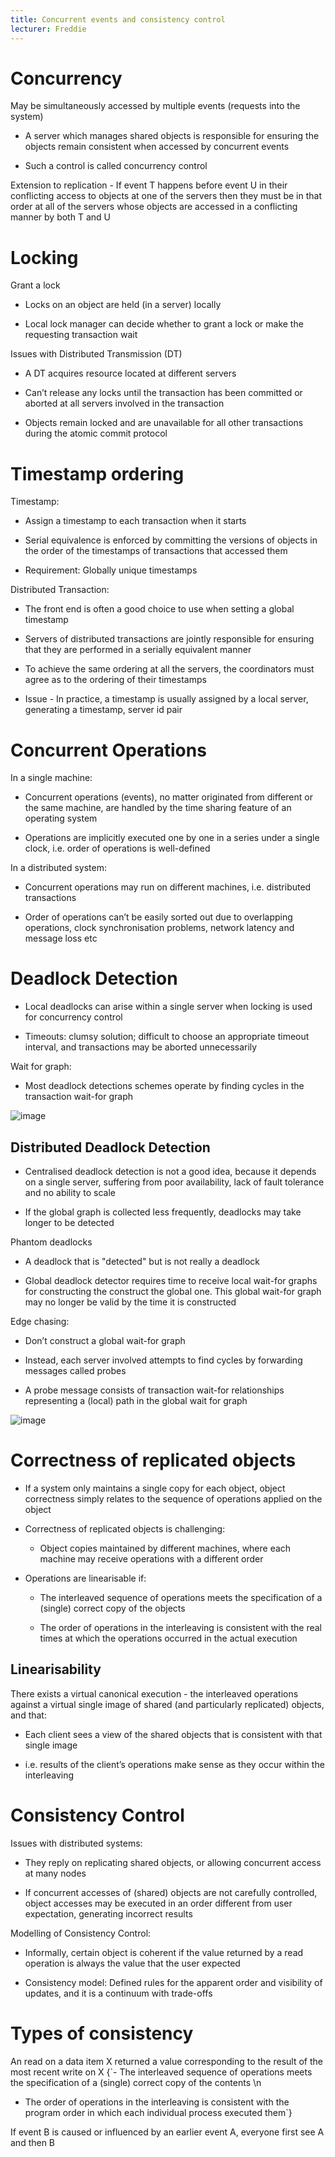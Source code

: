 ```yaml
---
title: Concurrent events and consistency control
lecturer: Freddie
---
```


# Concurrency

<Definition name="Shared Object">
  May be simultaneously accessed by multiple events (requests into the system)
</Definition>

-   A server which manages shared objects is responsible for ensuring
    the objects remain consistent when accessed by concurrent events

-   Such a control is called concurrency control

Extension to replication - If event T happens before event U in their
conflicting access to objects at one of the servers then they must be in
that order at all of the servers whose objects are accessed in a
conflicting manner by both T and U

# Locking

Grant a lock

-   Locks on an object are held (in a server) locally

-   Local lock manager can decide whether to grant a lock or make the
    requesting transaction wait

Issues with Distributed Transmission (DT)

-   A DT acquires resource located at different servers

-   Can’t release any locks until the transaction has been committed or
    aborted at all servers involved in the transaction

-   Objects remain locked and are unavailable for all other transactions
    during the atomic commit protocol

# Timestamp ordering

Timestamp:

-   Assign a timestamp to each transaction when it starts

-   Serial equivalence is enforced by committing the versions of objects
    in the order of the timestamps of transactions that accessed them

-   Requirement: Globally unique timestamps

Distributed Transaction:

-   The front end is often a good choice to use when setting a global
    timestamp

-   Servers of distributed transactions are jointly responsible for
    ensuring that they are performed in a serially equivalent manner

-   To achieve the same ordering at all the servers, the coordinators
    must agree as to the ordering of their timestamps

-   Issue - In practice, a timestamp is usually assigned by a local
    server, generating a timestamp, server id pair

# Concurrent Operations

In a single machine:

-   Concurrent operations (events), no matter originated from different
    or the same machine, are handled by the time sharing feature of an
    operating system

-   Operations are implicitly executed one by one in a series under a
    single clock, i.e. order of operations is well-defined

In a distributed system:

-   Concurrent operations may run on different machines, i.e.
    distributed transactions

-   Order of operations can’t be easily sorted out due to overlapping
    operations, clock synchronisation problems, network latency and
    message loss etc

# Deadlock Detection

-   Local deadlocks can arise within a single server when locking is
    used for concurrency control

-   Timeouts: clumsy solution; difficult to choose an appropriate
    timeout interval, and transactions may be aborted unnecessarily

Wait for graph:

-   Most deadlock detections schemes operate by finding cycles in the
    transaction wait-for graph

![image](/img/Year_2/Networks_and_Systems/Distributed_Systems/Consistency/Wait-for.webp)

## Distributed Deadlock Detection

-   Centralised deadlock detection is not a good idea, because it
    depends on a single server, suffering from poor availability, lack
    of fault tolerance and no ability to scale

-   If the global graph is collected less frequently, deadlocks may take
    longer to be detected

Phantom deadlocks

-   A deadlock that is "detected" but is not really a deadlock

-   Global deadlock detector requires time to receive local wait-for
    graphs for constructing the construct the global one. This global
    wait-for graph may no longer be valid by the time it is constructed

Edge chasing:

-   Don’t construct a global wait-for graph

-   Instead, each server involved attempts to find cycles by forwarding
    messages called probes

-   A probe message consists of transaction wait-for relationships
    representing a (local) path in the global wait for graph

![image](/img/Year_2/Networks_and_Systems/Distributed_Systems/Consistency/Edge_Chasing.webp)

# Correctness of replicated objects

-   If a system only maintains a single copy for each object, object
    correctness simply relates to the sequence of operations applied on
    the object

-   Correctness of replicated objects is challenging:

    -   Object copies maintained by different machines, where each
        machine may receive operations with a different order

-   Operations are linearisable if:

    -   The interleaved sequence of operations meets the specification
        of a (single) correct copy of the objects

    -   The order of operations in the interleaving is consistent with
        the real times at which the operations occurred in the actual
        execution

## Linearisability

There exists a virtual canonical execution - the interleaved operations
against a virtual single image of shared (and particularly replicated)
objects, and that:

-   Each client sees a view of the shared objects that is consistent
    with that single image

-   i.e. results of the client’s operations make sense as they occur
    within the interleaving

# Consistency Control

Issues with distributed systems:

-   They reply on replicating shared objects, or allowing concurrent
    access at many nodes

-   If concurrent accesses of (shared) objects are not carefully
    controlled, object accesses may be executed in an order different
    from user expectation, generating incorrect results

Modelling of Consistency Control:

-   Informally, certain object is coherent if the value returned by a
    read operation is always the value that the user expected

-   Consistency model: Defined rules for the apparent order and
    visibility of updates, and it is a continuum with trade-offs

# Types of consistency

<Definition name="Strict Consistency">
  An read on a data item X returned a value corresponding to the result of the most recent write on X
</Definition>

<Definition name="Sequential Consistency">
{`- The interleaved sequence of operations meets the specification of a (single) correct copy of the contents \n
  
- The order of operations in the interleaving is consistent with the program order in which each individual process executed them`}
  </Definition>

<Definition name="Casual Consistency">
  If event B is caused or influenced by an earlier event A, everyone first see A and then B
</Definition>
